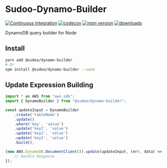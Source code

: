 # Sudoo-Dynamo-Builder

[![Continuous Integration](https://github.com/SudoDotDog/Sudoo-Dynamo-Builder/actions/workflows/ci.yml/badge.svg)](https://github.com/SudoDotDog/Sudoo-Dynamo-Builder/actions/workflows/ci.yml)
[![codecov](https://codecov.io/gh/SudoDotDog/Sudoo-Dynamo-Builder/branch/main/graph/badge.svg)](https://codecov.io/gh/SudoDotDog/Sudoo-Dynamo-Builder)
[![npm version](https://badge.fury.io/js/%40sudoo%2Fdynamo-builder.svg)](https://www.npmjs.com/package/@sudoo/dynamo-builder)
[![downloads](https://img.shields.io/npm/dm/@sudoo/dynamo-builder.svg)](https://www.npmjs.com/package/@sudoo/dynamo-builder)

DynamoDB query builder for Node 

## Install

```sh
yarn add @sudoo/dynamo-builder
# Or
npm install @sudoo/dynamo-builder --save
```

## Update Expression Building

```ts
import * as AWS from "aws-sdk";
import { DynamoBuilder } from "@sudoo/dynamo-builder";

const updateInput = DynamoBuilder
    .create('tableName')
    .update()
    .where('key', 'value')
    .update('key1', 'value')
    .update('key2', 'value')
    .update('key3', 'value')
    .build();

(new AWS.DynamoDB.DocumentClient()).update(updateInput, (err, data) => {
    // Handle Response
});
```
